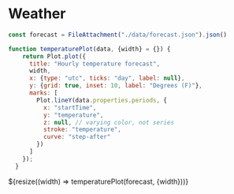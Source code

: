 # Weather

```js
const forecast = FileAttachment("./data/forecast.json").json()
```

```js
function temperaturePlot(data, {width} = {}) {
    return Plot.plot({
      title: "Hourly temperature forecast",
      width,
      x: {type: "utc", ticks: "day", label: null},
      y: {grid: true, inset: 10, label: "Degrees (F)"},
      marks: [
        Plot.lineY(data.properties.periods, {
          x: "startTime",
          y: "temperature",
          z: null, // varying color, not series
          stroke: "temperature",
          curve: "step-after"
        })
      ]
    });
  }
```

<div class="grid grid-cols-1">
  <div class="card">${resize((width) => temperaturePlot(forecast, {width}))}</div>
</div>